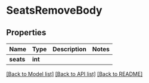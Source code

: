 # SeatsRemoveBody

## Properties
Name | Type | Description | Notes
------------ | ------------- | ------------- | -------------
**seats** | **int** |  | 

[[Back to Model list]](../README.md#documentation-for-models) [[Back to API list]](../README.md#documentation-for-api-endpoints) [[Back to README]](../README.md)

